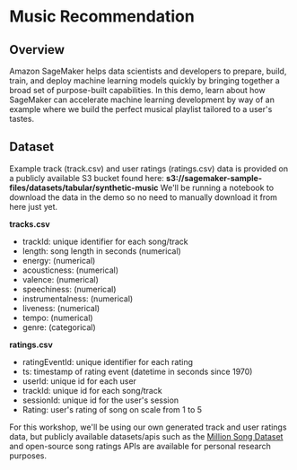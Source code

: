 # Music Recommendation

## Overview
Amazon SageMaker helps data scientists and developers to prepare, build, train, and deploy machine learning models quickly by bringing together a broad set of purpose-built capabilities. In this demo, learn about how SageMaker can accelerate machine learning development by way of an example where we build the perfect musical playlist tailored to a user's tastes.

## Dataset
Example track (track.csv) and user ratings (ratings.csv) data is provided on a publicly available S3 bucket found here: **s3://sagemaker-sample-files/datasets/tabular/synthetic-music**
We'll be running a notebook to download the data in the demo so no need to manually download it from here just yet.

**tracks.csv**  
- trackId: unique identifier for each song/track 
- length: song length in seconds (numerical)
- energy: (numerical)
- acousticness: (numerical)
- valence: (numerical)
- speechiness: (numerical)
- instrumentalness: (numerical)
- liveness: (numerical)
- tempo: (numerical)
- genre: (categorical) 

**ratings.csv**  
- ratingEventId: unique identifier for each rating 
- ts: timestamp of rating event (datetime in seconds since 1970)
- userId: unique id for each user
- trackId: unique id for each song/track
- sessionId: unique id for the user's session
- Rating: user's rating of song on scale from 1 to 5

For this workshop, we'll be using our own generated track and user ratings data, but publicly available datasets/apis such as the [Million Song Dataset](http://millionsongdataset.com/) and open-source song ratings APIs are available for personal research purposes. 
